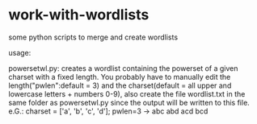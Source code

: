 # work-with-wordlists
some python scripts to merge and create wordlists

usage:

powersetwl.py: creates a wordlist containing the powerset of a given charset with a fixed length. You probably have to manually edit the length("pwlen":default = 3) and the charset(default = all upper and lowercase letters + numbers 0-9), also create the file wordlist.txt in the same folder as powersetwl.py since the output will be written to this file.
e.G.: charset = ['a', 'b', 'c', 'd']; pwlen=3 -> abc abd acd bcd 
